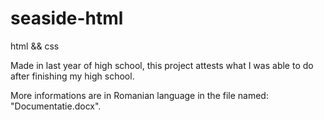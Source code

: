 # seaside-html
html && css

Made in last year of high school, this project attests what I was able to do after finishing my high school.

More informations are in Romanian language in the file named: "Documentatie.docx".
